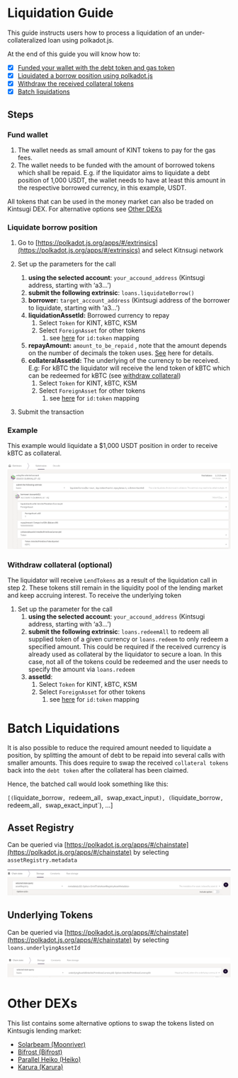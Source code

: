 # Liquidation Guide

This guide instructs users how to process a liquidation of an under-collateralized loan using polkadot.js.

At the end of this guide you will know how to:

- [x] [Funded your wallet with the debt token and gas token](#fund-wallet)
- [x] [Liquidated a borrow position using polkadot.js](#liquidate-borrow-position)
- [x] [Withdraw the received collateral tokens](#withdraw-collateral-optional)
- [x] [Batch liquidations](#batch-liquidations)

## Steps

### **Fund wallet**

1. The wallet needs as small amount of KINT tokens to pay for the gas fees.
2. The wallet needs to be funded with the amount of borrowed tokens which shall be repaid. E.g. if the liquidator aims to liquidate a debt position of 1,000 USDT, the wallet needs to have at least this amount in the respective borrowed currency, in this example, USDT.

All tokens that can be used in the money market can also be traded on Kintsugi DEX. For alternative options see [Other DEXs](#other-dexs)

### **Liquidate borrow position**

1. Go to [https://polkadot.js.org/apps/#/extrinsics](https://polkadot.js.org/apps/#/extrinsics) and select Kitnsugi network
2. Set up the parameters for the call
    1. **using the selected account**: `your_accound_address` (Kintsugi address, starting with ‘a3…’)
    2. **submit the following extrinsic**: `loans.liquidateBorrow()`
    3. **borrower:** `target_account_address` (Kintsugi address of the borrower to liquidate, starting with ‘a3…’)
    4. **liquidationAssetId:** Borrowed currency to repay
        1. Select `Token` for KINT, kBTC, KSM
        2. Select `ForeignAsset` for other tokens
            1. see [here](#asset-registry) for `id:token` mapping
    5. **repayAmount:** `amount_to_be_repaid` , note that the amount depends on the number of decimals the token uses. [See](#asset-registry) here for details.
    6. **collateralAssetId:** The underlying of the currency to be received. E.g: For kBTC the liquidator will receive the lend token of kBTC which can be redeemed for kBTC (see [withdraw collateral](#withdraw-collateral-optional))
        1. Select `Token` for KINT, kBTC, KSM
        2. Select `ForeignAsset` for other tokens
            1. see [here](#asset-registry) for `id:token` mapping
    
3. Submit the transaction

### **Example**

This example would liquidate a $1,000 USDT position in order to receive kBTC as collateral.

![Liquidate Borrow Extrinsic](../_assets/img/guide/liquidate-borrow-extrinsic.png)

### **Withdraw collateral (optional)**

The liquidator will receive `LendTokens` as a result of the liquidation call in step 2. These tokens still remain in the liquidity pool of the lending market and keep accruing interest. To receive the underlying token 

1. Set up the parameter for the call
    1. **using the selected account**: `your_accound_address` (Kintsugi address, starting with ‘a3…’)
    2. **submit the following extrinsic**: `loans.redeemAll` to redeem all supplied token of a given currency or `loans.redeem` to only redeem a specified amount. This could be required if the received currency is already used as collateral by the liquidator to secure a loan. In this case, not all of the tokens could be redeemed and the user needs to specify the amount via `loans.redeem`
    3. **assetId**: 
        1. Select `Token` for KINT, kBTC, KSM
        2. Select `ForeignAsset` for other tokens
            1. see [here](#asset-registry) for `id:token` mapping

# Batch Liquidations

It is also possible to reduce the required amount needed to liquidate a position, by splitting the amount of debt to be repaid into several calls with smaller amounts. This does require to swap the received `collateral tokens` back into the `debt token`  after the collateral has been claimed.

Hence, the batched call would look something like this:

`[(`liquidate_borrow`, `redeem_all`, `swap_exact_input`), (`liquidate_borrow`, `redeem_all`, `swap_exact_input`), …]

## Asset Registry

Can be queried via [https://polkadot.js.org/apps/#/chainstate](https://polkadot.js.org/apps/#/chainstate) by selecting `assetRegistry.metadata`

![Asset Registry](../_assets/img/guide/asset-registry.png)

## Underlying Tokens

Can be queried via [https://polkadot.js.org/apps/#/chainstate](https://polkadot.js.org/apps/#/chainstate) by selecting `loans.underlyingAssetId`

![Underlying Asset](../_assets/img/guide/underlying-asset-id.png)

# Other DEXs

This list contains some alternative options to swap the tokens listed on Kintsugis lending market:
- [Solarbeam (Moonriver)](https://app.solarbeam.io/exchange/swap)
- [Bifrost (Bifrost)](https://bifrost.app/swap)
- [Parallel Heiko (Heiko)](https://app-heiko.parallel.fi/swap)
- [Karura (Karura)](https://apps.karura.network/swap)